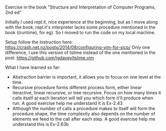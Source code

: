 Exercise in the book "Structure and Interpretation of Computer Programs, 2nd ed"

Initially I used repl.it, nice experience at the beginning,
but as I move along with the book, repl.it's interpreter lacks some procedure mentioned in the
book ((runtime), for eg). So I moved to run the code on my local machine.

Setup follow the instruction here:
https://crash.net.nz/posts/2014/08/configuring-vim-for-sicp/
Only one difference, I use this version of tslime instead of the one
mentioned in the post: https://github.com/jgdavey/tslime.vim

What I have learned so far:
- Abstraction barrier is important, it allows you to focus on one level at the time.
- Recursive procedure forms different process form, either linear
iteractive, linear recursive, or tree recursive. Focus on how many
times it calls itself at each iteration will tell you which form it'll
produce when run. A good exercise help me understand it is Ex-2.43
- Although the number of calls a procedure makes to itself will form the
procedure shape, the time complexity also depends on the number of
elements we feed to the call after each step. A good exercise help me
understand this is Ex-2.63b
